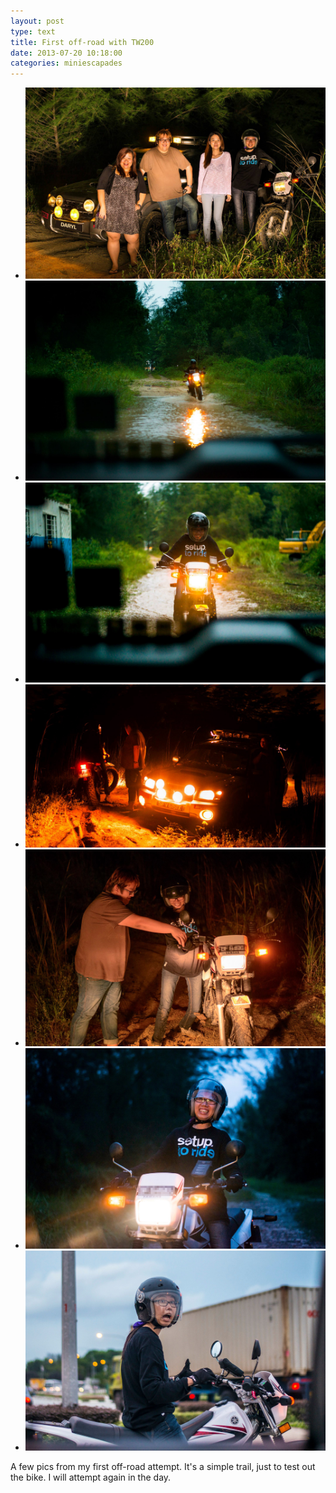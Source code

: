 ```yaml
---
layout: post
type: text
title: First off-road with TW200
date: 2013-07-20 10:18:00
categories: miniescapades
---
```


<ul class="rslides">
    <li><img src="/img/offroad-6.jpg" /></li>
    <li><img src="/img/offroad-1.jpg" /></li>
    <li><img src="/img/offroad-2.jpg" /></li>
    <li><img src="/img/offroad-5.jpg" /></li>
    <li><img src="/img/offroad-4.jpg" /></li>
    <li><img src="/img/offroad-3.jpg" /></li>
    <li><img src="/img/offroad-0.jpg" /></li>
</ul>

A few pics from my first off-road attempt. It's a simple trail, just to test out the bike. I will attempt again in the day. 